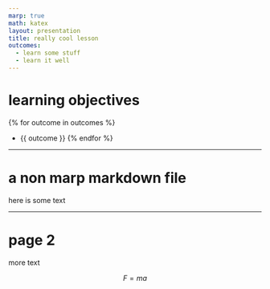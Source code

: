 ```yaml
---
marp: true
math: katex
layout: presentation
title: really cool lesson
outcomes:
  - learn some stuff
  - learn it well
---
```


# learning objectives

{% for outcome in outcomes %}

- {{ outcome }}
  {% endfor %}

---

# a non marp markdown file

here is some text

---

# page 2

more text

$$F=ma$$
